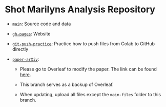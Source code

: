 # Shot Marilyns Analysis Repository

- [`main`](https://github.com/GitData-GA/shot-marilyns-analysis/tree/main): Source code and data

- [`gh-pages`](https://github.com/GitData-GA/shot-marilyns-analysis/tree/gh-pages): Website

- [`git-push-practice`](https://github.com/GitData-GA/shot-marilyns-analysis/tree/git-push-practice): Practice how to push files from Colab to GitHub directly

- [`paper-arXiv`](https://github.com/GitData-GA/shot-marilyns-analysis/tree/paper-arXiv):

  - Please go to Overleaf to modify the paper. The link can be found [here](https://docs.google.com/document/d/1anWz37FwdZkUxrtzQXmg_YNSwbCRsttLbGy4QVQ2WT4/edit?usp=sharing).

  - This branch serves as a backup of Overleaf.
 
  - When updating, upload all files except the `main-files` folder to this branch.

